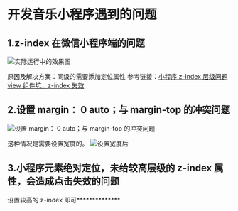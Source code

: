 # 开发音乐小程序遇到的问题

## 1.z-index 在微信小程序端的问题

![实际运行中的效果图](https://files.catbox.moe/rxgz3f.png)

原因及解决方案：同级的需要添加定位属性
参考链接：[小程序 z-index 层级问题 view 组件坑，z-index 失效](https://blog.csdn.net/qq_32858649/article/details/82735649)

## 2.设置 margin： 0 auto；与 margin-top 的冲突问题

![设置 margin： 0 auto；与 margin-top 的冲突问题](https://files.catbox.moe/5hcrdc.png)

这种情况是需要设置宽度的。
![设置宽度后](https://files.catbox.moe/6n6pbc.png)

## 3.小程序元素绝对定位，未给较高层级的 z-index 属性，会造成点击失效的问题

设置较高的 z-index 即可**************
